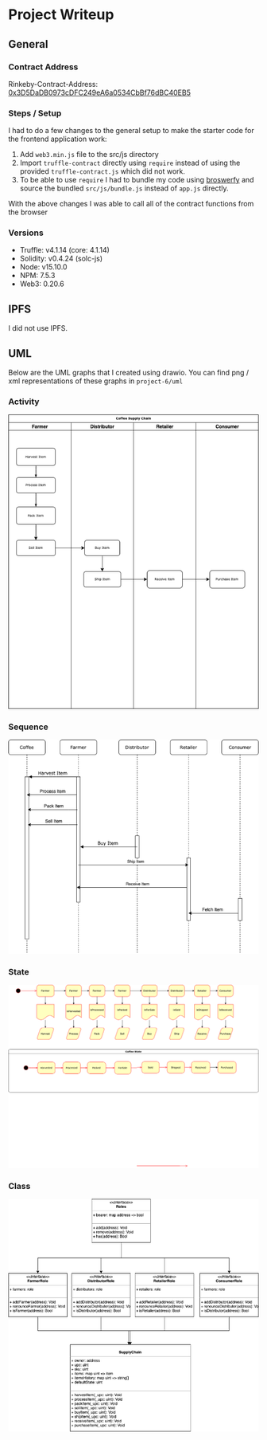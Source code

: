 # Project Writeup

## General

### Contract Address
Rinkeby-Contract-Address: [0x3D5DaDB0973cDFC249eA6a0534CbBf76dBC40EB5](https://rinkeby.etherscan.io/address/0x3D5DaDB0973cDFC249eA6a0534CbBf76dBC40EB5)

### Steps / Setup
I had to do a few changes to the general setup to make the starter code for the frontend application work:
1. Add `web3.min.js` file to the src/js directory
2. Import `truffle-contract` directly using `require` instead of using the provided `truffle-contract.js` which did not work.
3. To be able to use `require` I had to bundle my code using [broswerfy](http://browserify.org/) and source the bundled `src/js/bundle.js` instead of `app.js` directly.

With the above changes I was able to call all of the contract functions from the browser

### Versions
- Truffle: v4.1.14 (core: 4.1.14)
- Solidity: v0.4.24 (solc-js)
- Node: v15.10.0
- NPM: 7.5.3
- Web3: 0.20.6

## IPFS
I did not use IPFS.

## UML
Below are the UML graphs that I created using drawio. You can find png / xml representations of these graphs in `project-6/uml`

### Activity
![Activity-Diagram](project-6/uml/Activity.png)
### Sequence
![Sequence-Diagram](project-6/uml/Sequence.png)
### State
![State-Diagram](project-6/uml/State.png)
### Class
![Class-Diagram](project-6/uml/Class.png)








